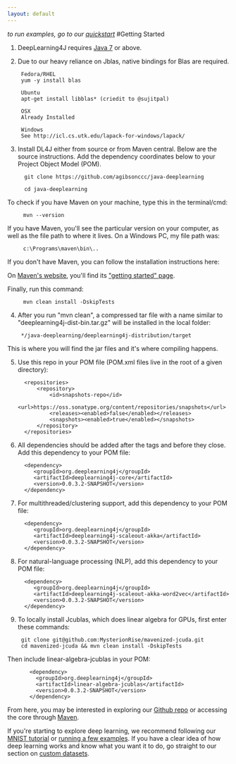 ```yaml
---
layout: default
---
```


*to run examples, go to our [quickstart](../quickstart.html)*
#Getting Started

1. DeepLearning4J requires [Java 7](http://www.oracle.com/technetwork/java/javase/downloads/jdk7-downloads-1880260.html) or above.

2. Due to our heavy reliance on Jblas, native bindings for Blas are required.

        Fedora/RHEL
        yum -y install blas

        Ubuntu
        apt-get install libblas* (criedit to @sujitpal)

        OSX
        Already Installed

        Windows
        See http://icl.cs.utk.edu/lapack-for-windows/lapack/

3. Install DL4J either from source or from Maven central. Below are the source instructions. Add the dependency coordinates below to your Project Object Model (POM).

         git clone https://github.com/agibsonccc/java-deeplearning

         cd java-deeplearning

  To check if you have Maven on your machine, type this in the terminal/cmd:

         mvn --version

  If you have Maven, you'll see the particular version on your computer, as well as the file path to where it lives. On a Windows PC, my file path was:

         c:\Programs\maven\bin\..

  If you don't have Maven, you can follow the installation instructions here:

  On [Maven's website](http://maven.apache.org/), you'll find its ["getting started" page](https://maven.apache.org/guides/getting-started/maven-in-five-minutes.html).

  Finally, run this command:

         mvn clean install -DskipTests

4. After you run "mvn clean", a compressed tar file with a name similar to "deeplearning4j-dist-bin.tar.gz" will be installed in the local folder:

		*/java-deeplearning/deeplearning4j-distribution/target
	
  This is where you will find the jar files and it's where compiling happens. 

5. Use this repo in your POM file (POM.xml files live in the root of a given directory):

         <repositories>
             <repository>
                 <id>snapshots-repo</id>
                 <url>https://oss.sonatype.org/content/repositories/snapshots</url>
                 <releases><enabled>false</enabled></releases>
                 <snapshots><enabled>true</enabled></snapshots>
             </repository>
         </repositories>

6. All dependencies should be added after the tags <dependencyManagement><dependencies> and before they close. Add this dependency to your POM file:

         <dependency>
			<groupId>org.deeplearning4j</groupId>
			<artifactId>deeplearning4j-core</artifactId>
			<version>0.0.3.2-SNAPSHOT</version>
		 </dependency>

7. For multithreaded/clustering support, add this dependency to your POM file:

         <dependency>
			<groupId>org.deeplearning4j</groupId>
			<artifactId>deeplearning4j-scaleout-akka</artifactId>
			<version>0.0.3.2-SNAPSHOT</version>
         </dependency>

8. For natural-language processing (NLP), add this dependency to your POM file:
         
         <dependency>
            <groupId>org.deeplearning4j</groupId>
            <artifactId>deeplearning4j-scaleout-akka-word2vec</artifactId>
            <version>0.0.3.2-SNAPSHOT</version>
         </dependency>

9. To locally install Jcublas, which does linear algebra for GPUs, first enter these commands:

		git clone git@github.com:MysterionRise/mavenized-jcuda.git
		cd mavenized-jcuda && mvn clean install -DskipTests

  Then include linear-algebra-jcublas in your POM:

           <dependency>
             <groupId>org.deeplearning4j</groupId>
             <artifactId>linear-algebra-jcublas</artifactId>
             <version>0.0.3.2-SNAPSHOT</version>
           </dependency>

From here, you may be interested in exploring our [Github repo](https://github.com/agibsonccc/java-deeplearning) or accessing the core through [Maven](http://maven.apache.org/download.cgi).

If you're starting to explore deep learning, we recommend following our [MNIST tutorial](../rbm-mnist-tutorial.html) or [running a few examples](../quickstart.html). If you have a clear idea of how deep learning works and know what you want it to do, go straight to our section on [custom datasets](../customdatasets.html).
